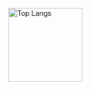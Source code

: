<p align="left"> 
  <img alt="Top Langs" height="150px" src="https://github-readme-stats.vercel.app/api/top-langs/?username=nijima-john&layout=compact&show_icons=true&theme=cobalt" />
</p>

